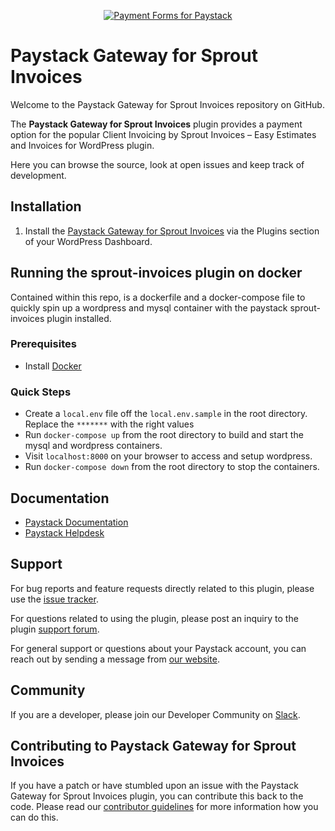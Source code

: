 <p align="center"><a href="https://paystack.com/"><img src="https://github.com/PaystackHQ/plugin-sprout-invoices/blob/master/.paystack/assets/banner.png?raw=true" alt="Payment Forms for Paystack"></a></p>

# Paystack Gateway for Sprout Invoices

Welcome to the Paystack Gateway for Sprout Invoices repository on GitHub. 

The **Paystack Gateway for Sprout Invoices** plugin provides a payment option for the popular Client Invoicing by Sprout Invoices – Easy Estimates and Invoices for WordPress plugin.

Here you can browse the source, look at open issues and keep track of development. 

## Installation

1. Install the [Paystack Gateway for Sprout Invoices](https://wordpress.org/plugins/paystack-sprout-invoices/) via the Plugins section of your WordPress Dashboard.


## Running the sprout-invoices plugin on docker
Contained within this repo, is a dockerfile and a docker-compose file to quickly spin up a wordpress and mysql container with the paystack sprout-invoices plugin installed.

### Prerequisites
- Install [Docker](https://www.docker.com/)

### Quick Steps
- Create a `local.env` file off the `local.env.sample` in the root directory. Replace the `*******` with the right values
- Run `docker-compose up` from the root directory to build and start the mysql and wordpress containers.
- Visit `localhost:8000` on your browser to access and setup wordpress.
- Run `docker-compose down` from the root directory to stop the containers.


## Documentation
* [Paystack Documentation](https://developers.paystack.co/v1.0/docs/)
* [Paystack Helpdesk](https://paystack.com/help)

## Support
 For bug reports and feature requests directly related to this plugin, please use the [issue tracker](https://github.com/PaystackHQ/plugin-sprout-invoices/issues). 

For questions related to using the plugin, please post an inquiry to the plugin [support forum](https://wordpress.org/support/plugin/paystack-sprout-invoices).

For general support or questions about your Paystack account, you can reach out by sending a message from [our website](https://paystack.com/contact).

## Community
If you are a developer, please join our Developer Community on [Slack](https://slack.paystack.com).

## Contributing to Paystack Gateway for Sprout Invoices

If you have a patch or have stumbled upon an issue with the Paystack Gateway for Sprout Invoices plugin, you can contribute this back to the code. Please read our [contributor guidelines](https://github.com/PaystackHQ/paystack-gateway-for-sprout-invoices/CONTRIBUTING.md) for more information how you can do this.

